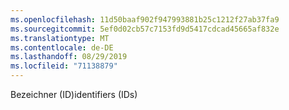 ```yaml
---
ms.openlocfilehash: 11d50baaf902f947993881b25c1212f27ab37fa9
ms.sourcegitcommit: 5ef0d02cb57c7153fd9d5417cdcad45665af832e
ms.translationtype: MT
ms.contentlocale: de-DE
ms.lasthandoff: 08/29/2019
ms.locfileid: "71138879"
---
```

<span data-ttu-id="592f1-101">Bezeichner (ID)</span><span class="sxs-lookup"><span data-stu-id="592f1-101">identifiers (IDs)</span></span>